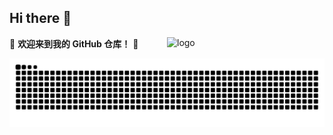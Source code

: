 ## Hi there 👋

<!--
**CMSZ001/CMSZ001** is a ✨ _special_ ✨ repository because its `README.md` (this file) appears on your GitHub profile.

Here are some ideas to get you started:

- 🔭 I’m currently working on ...
- 🌱 I’m currently learning ...
- 👯 I’m looking to collaborate on ...
- 🤔 I’m looking for help with ...
- 💬 Ask me about ...
- 📫 How to reach me: ...
- 😄 Pronouns: ...
- ⚡ Fun fact: ...
-->

<img src="https://github-readme-stats.acmsz.top/api?username=CMSZ001&show_icons=true&theme=Default&locale=cn&hide=prs&rank_icon=github" alt="logo" align="right" width="50%" />

🤖 **欢迎来到我的 GitHub 仓库！** 🚀


<picture>
  <source media="(prefers-color-scheme: dark)" srcset="https://raw.githubusercontent.com/CMSZ001/CMSZ001/output/github-contribution-grid-snake-dark.svg">
  <source media="(prefers-color-scheme: light)" srcset="https://raw.githubusercontent.com/CMSZ001/CMSZ001/output/github-contribution-grid-snake.svg">
  <img alt="github contribution grid snake animation" src="https://raw.githubusercontent.com/CMSZ001/CMSZ001/output/github-contribution-grid-snake.svg">
</picture>
